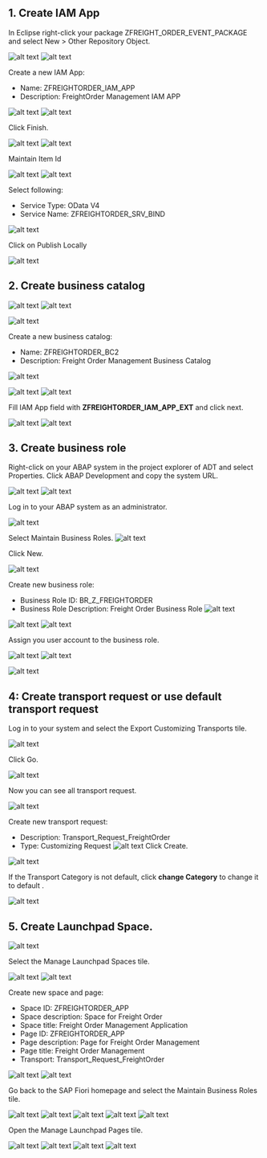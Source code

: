 
## 1. Create IAM App

In Eclipse right-click your package ZFREIGHT_ORDER_EVENT_PACKAGE and select New > Other Repository Object.

![alt text](image.png)
![alt text](image-1.png)

Create a new IAM App:

- Name: ZFREIGHTORDER_IAM_APP
- Description: FreightOrder Management IAM APP

![alt text](image-2.png)
![alt text](image-3.png)

Click Finish.

![alt text](image-44.png)
![alt text](image-45.png)

Maintain Item Id

![alt text](image-4.png)
![alt text](image-5.png)


Select following:

- Service Type: OData V4
- Service Name: ZFREIGHTORDER_SRV_BIND

![alt text](image-6.png)

Click on Publish Locally

![alt text](image-7.png)

## 2. Create business catalog

![alt text](image.png)
![alt text](image-8.png)

![alt text](image-9.png)

Create a new business catalog:
- Name: ZFREIGHTORDER_BC2
- Description: Freight Order Management Business Catalog

![alt text](image-10.png)

![alt text](image-11.png)
![alt text](image-12.png)


Fill IAM App field with **ZFREIGHTORDER_IAM_APP_EXT** and click next.


![alt text](image-13.png)
![alt text](image-14.png)


## 3. Create business role
Right-click on your ABAP system in the project explorer of ADT and select Properties. Click ABAP Development and copy the system URL.

![alt text](image-15.png)
![alt text](image-16.png)

Log in to your ABAP system as an administrator.

![alt text](image-17.png)

Select Maintain Business Roles.
![alt text](image-18.png)

Click New.

![alt text](image-19.png)


Create new business role:

- Business Role ID: BR_Z_FREIGHTORDER
- Business Role Description: Freight Order Business Role
![alt text](image-20.png)

![alt text](image-21.png)
![alt text](image-22.png)


Assign you user account to the business role.

![alt text](image-23.png)
![alt text](image-24.png)

![alt text](image-25.png)

## 4: Create transport request or use default transport request

Log in to your system and select the Export Customizing Transports tile.

![alt text](image-26.png)

Click Go.

![alt text](image-27.png)

Now you can see all transport request.

![alt text](image-28.png)

Create new transport request:

- Description: Transport_Request_FreightOrder
- Type: Customizing Request
![alt text](image-29.png)
Click Create.


![alt text](image-31.png)


If the Transport Category is not default, click **change Category** to change it to default .

![alt text](image-30.png)

## 5. Create Launchpad Space.

![alt text](image-34.png)


Select the Manage Launchpad Spaces tile.


![alt text](image-32.png)
![alt text](image-33.png)

Create new space and page:

- Space ID: ZFREIGHTORDER_APP
- Space description: Space for Freight Order
- Space title: Freight Order Management Application
- Page ID: ZFREIGHTORDER_APP
- Page description: Page for Freight Order Management
- Page title: Freight Order Management
- Transport: Transport_Request_FreightOrder

![alt text](image-35.png)
![alt text](image-36.png)

Go back to the SAP Fiori homepage and select the Maintain Business Roles tile.

![alt text](image-37.png)
![alt text](image-38.png)
![alt text](image-39.png)
![alt text](image-40.png)
![alt text](image-41.png)

Open the Manage Launchpad Pages tile.

![alt text](image-42.png)
![alt text](image-43.png)
![alt text](image-47.png)
![alt text](image-48.png)
















